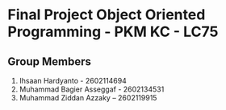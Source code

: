 # Final Project Object Oriented Programming - PKM KC - LC75

## Group Members
1. Ihsaan Hardyanto - 2602114694
2. Muhammad Bagier Asseggaf - 2602134531
3. Muhammad Ziddan Azzaky – 2602119915